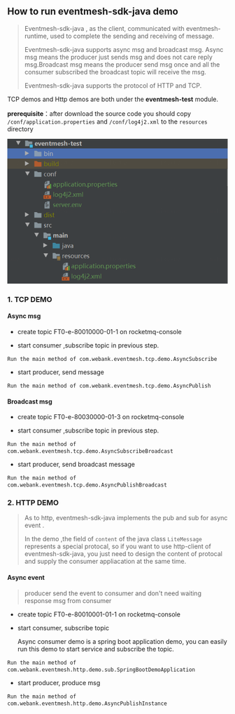## How to run eventmesh-sdk-java demo

> Eventmesh-sdk-java , as the client, communicated with eventmesh-runtime, used to complete the sending and receiving of message.  
>
> Eventmesh-sdk-java supports async msg and broadcast msg. Async msg means the producer just sends msg and does not care reply msg.Broadcast msg means the producer send msg once and all the consumer subscribed the broadcast topic will receive the msg. 
>
> Eventmesh-sdk-java supports  the protocol  of HTTP and TCP.  

TCP demos and Http demos are both under the **eventmesh-test** module.

**prerequisite**：after download the source code you should copy `/conf/application.properties` and `/conf/log4j2.xml` to the `resources` directory

![image-test-structure](../../images/eventmesh-test-structure.png)

###  1. TCP DEMO

#### Async msg 

- create topic FT0-e-80010000-01-1 on rocketmq-console

- start consumer ,subscribe topic in previous step. 

```
Run the main method of com.webank.eventmesh.tcp.demo.AsyncSubscribe
```

- start producer, send  message


```
Run the main method of com.webank.eventmesh.tcp.demo.AsyncPublish
```

#### Broadcast msg 

- create topic FT0-e-80030000-01-3 on rocketmq-console

- start consumer ,subscribe topic in previous step. 

```
Run the main method of com.webank.eventmesh.tcp.demo.AsyncSubscribeBroadcast
```

* start producer, send broadcast message

```
Run the main method of com.webank.eventmesh.tcp.demo.AsyncPublishBroadcast
```

### 2. HTTP DEMO

> As to http, eventmesh-sdk-java implements  the pub and sub for async event . 
>
> In the demo ,the field of `content` of the java class `LiteMessage` represents a special protocal, so if you want to use http-client of eventmesh-sdk-java, you just need to design the content of protocal and supply the consumer appliacation at the same time.

#### Async event

> producer send the event to consumer and don't need waiting response msg from consumer

- create topic FT0-e-80010001-01-1 on rocketmq-console

- start consumer, subscribe topic

  Async consumer demo is a spring boot application demo,  you can easily run this demo to start service and subscribe the topic.

```
Run the main method of com.webank.eventmesh.http.demo.sub.SpringBootDemoApplication
```

- start producer, produce msg

```
Run the main method of com.webank.eventmesh.http.demo.AsyncPublishInstance
```

